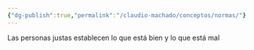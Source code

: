 ```yaml
---
{"dg-publish":true,"permalink":"/claudio-machado/conceptos/normas/"}
---
```


Las personas justas establecen lo que está bien y lo que está mal
